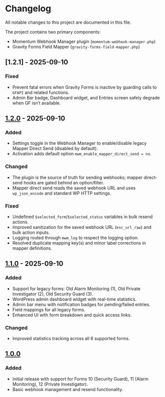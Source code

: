 # Changelog

All notable changes to this project are documented in this file.

The project contains two primary components:
- Momentum Webhook Manager plugin (`momentum-webhook-manager.php`)
- Gravity Forms Field Mapper (`gravity-forms-field-mapper.php`)

## [1.2.1] - 2025-09-10

### Fixed
- Prevent fatal errors when Gravity Forms is inactive by guarding calls to `GFAPI` and related functions.
- Admin Bar badge, Dashboard widget, and Entries screen safely degrade when GF isn’t available.

## [1.2.0] - 2025-09-10

### Added
- Settings toggle in the Webhook Manager to enable/disable legacy Mapper Direct Send (disabled by default).
- Activation adds default option `mwm_enable_mapper_direct_send = no`.

### Changed
- The plugin is the source of truth for sending webhooks; mapper direct-send hooks are gated behind an option/filter.
- Mapper direct send reads the saved webhook URL and uses `wp_json_encode` and standard WP HTTP settings.

### Fixed
- Undefined `$selected_form`/`$selected_status` variables in bulk resend actions.
- Improved sanitization for the saved webhook URL (`esc_url_raw`) and bulk action inputs.
- Logging routed through `mwm_log` to respect the logging option.
- Resolved duplicate mapping key(s) and minor label corrections in mapper definitions.

## [1.1.0] - 2025-09-10

### Added
- Support for legacy forms: Old Alarm Monitoring (1), Old Private Investigator (2), Old Security Guard (3).
- WordPress admin dashboard widget with real-time statistics.
- Admin bar menu with notification badges for pending/failed entries.
- Field mappings for all legacy forms.
- Enhanced UI with form breakdown and quick access links.

### Changed
- Improved statistics tracking across all 6 supported forms.

## [1.0.0]

### Added
- Initial release with support for Forms 10 (Security Guard), 11 (Alarm Monitoring), 12 (Private Investigator).
- Basic webhook management and resend functionality.

[1.2.0]: https://example.com/releases/1.2.0
[1.1.0]: https://example.com/releases/1.1.0
[1.0.0]: https://example.com/releases/1.0.0
